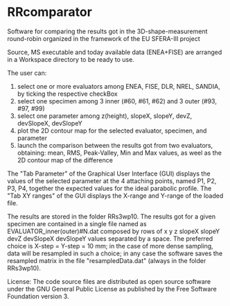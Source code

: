 # RRcomparator
Software for comparing the results got in the 3D-shape-measurement round-robin organized in the framework of the EU SFERA-III project

Source, MS executable and today available data (ENEA+FISE) are arranged in a Workspace directory to be ready to use.

The user can:
1) select one or more evaluators among ENEA, FISE, DLR, NREL, SANDIA, by ticking the respective checkBox
2) select one specimen among 3 inner (#60, #61, #62) and 3 outer (#93, #97, #99)
3) select one parameter among z(height), slopeX, slopeY, devZ, devSlopeX, devSlopeY
4) plot the 2D contour map for the selected evaluator, specimen, and parameter
5) launch the comparison between the results got from two evaluators, obtaining: mean, RMS, Peak-Valley, Min and Max values, as weel as the 2D contour map of the difference

The "Tab Parameter" of the Graphical User Interface (GUI) displays the values of the selected parameter at the 4 attaching points, named P1, P2, P3, P4, together the expected values for the ideal parabolic profile.
The "Tab XY ranges" of the GUI displays the X-range and Y-range of the loaded file.

The results are stored in the folder RRs3wp10. The results got for a given specimen are contained in a single file named as EVALUATOR_inner(outer)#N.dat composed by rows of x y z slopeX slopeY devZ devSlopeX devSlopeY values separated by a space. The preferred choice is X-step = Y-step = 10 mm; in the case of more dense sampling, data will be resampled in such a choice; in any case the software saves the resampled matrix in the file "resampledData.dat" (always in the folder RRs3wp10).

License:
The code source files are distributed as open source software under the GNU General Public
License as published by the Free Software Foundation version 3.

